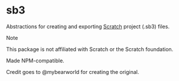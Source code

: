 # sb3

Abstractions for creating and exporting [Scratch](https://scratch.mit.edu)
project (.sb3) files.

> [!NOTE]
> This package is not affiliated with Scratch or the Scratch foundation.

Made NPM-compatible.

Credit goes to @mybearworld for creating the original.
